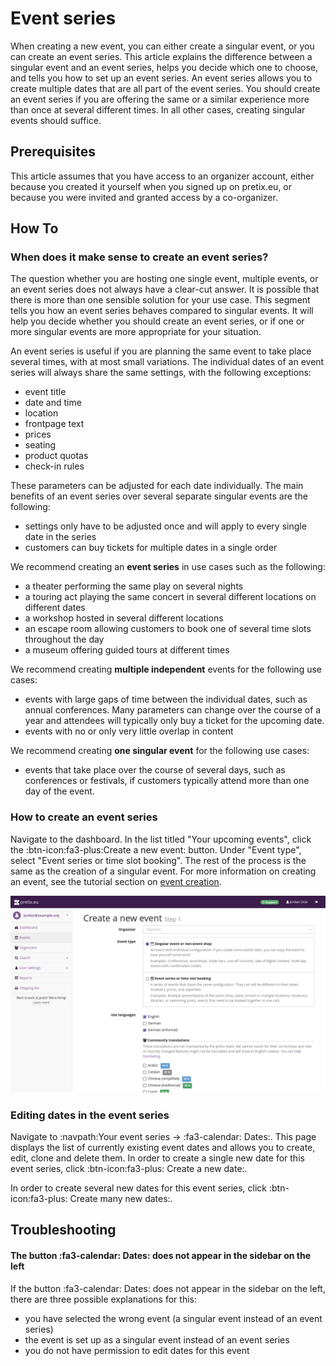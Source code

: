 # Event series

When creating a new event, you can either create a singular event, or you can create an event series. 
This article explains the difference between a singular event and an event series, helps you decide which one to choose, and tells you how to set up an event series. 
An event series allows you to create multiple dates that are all part of the event series. 
You should create an event series if you are offering the same or a similar experience more than once at several different times. 
In all other cases, creating singular events should suffice. 

## Prerequisites 

This article assumes that you have access to an organizer account, either because you created it yourself when you signed up on pretix.eu, or because you were invited and granted access by a co-organizer. 

## How To 

### When does it make sense to create an event series? 

The question whether you are hosting one single event, multiple events, or an event series does not always have a clear-cut answer. 
It is possible that there is more than one sensible solution for your use case. 
This segment tells you how an event series behaves compared to singular events. 
It will help you decide whether you should create an event series, or if one or more singular events are more appropriate for your situation. 

An event series is useful if you are planning the same event to take place several times, with at most small variations. 
The individual dates of an event series will always share the same settings, with the following exceptions: 

 - event title 
 - date and time 
 - location
 - frontpage text
 - prices 
 - seating
 - product quotas 
 - check-in rules 

These parameters can be adjusted for each date individually. 
The main benefits of an event series over several separate singular events are the following: 

 - settings only have to be adjusted once and will apply to every single date in the series 
 - customers can buy tickets for multiple dates in a single order 
 
We recommend creating an **event series** in use cases such as the following: 

 - a theater performing the same play on several nights 
 - a touring act playing the same concert in several different locations on different dates 
 - a workshop hosted in several different locations
 - an escape room allowing customers to book one of several time slots throughout the day 
 - a museum offering guided tours at different times

We recommend creating **multiple independent** events for the following use cases: 

 - events with large gaps of time between the individual dates, such as annual conferences. 
 Many parameters can change over the course of a year and attendees will typically only buy a ticket for the upcoming date. 
 - events with no or only very little overlap in content 

 We recommend creating **one singular event** for the following use cases: 

 - events that take place over the course of several days, such as conferences or festivals, if customers typically attend more than one day of the event. 
 
### How to create an event series 

Navigate to the dashboard. 
In the list titled "Your upcoming events", click the :btn-icon:fa3-plus:Create a new event: button. 
Under "Event type", select "Event series or time slot booking". 
The rest of the process is the same as the creation of a singular event. 
For more information on creating an event, see the tutorial section on [event creation](../tutorial/event.md). 

![Screenshot of page titled "Create new Event—Step 1", showing options for choosing an organizer account, the event type, and languages to be used.](../assets/screens/event/create-event1.png "Create new event step 1 screenshot" ) 

### Editing dates in the event series 

Navigate to :navpath:Your event series → :fa3-calendar: Dates:. 
This page displays the list of currently existing event dates and allows you to create, edit, clone and delete them.
In order to create a single new date for this event series, click :btn-icon:fa3-plus: Create a new date:. 

In order to create several new dates for this event series, click :btn-icon:fa3-plus: Create many new dates:. 

## Troubleshooting 

#### The button :fa3-calendar: Dates: does not appear in the sidebar on the left 

If the button :fa3-calendar: Dates: does not appear in the sidebar on the left, there are three possible explanations for this: 

 - you have selected the wrong event (a singular event instead of an event series)
 - the event is set up as a singular event instead of an event series
 - you do not have permission to edit dates for this event 
